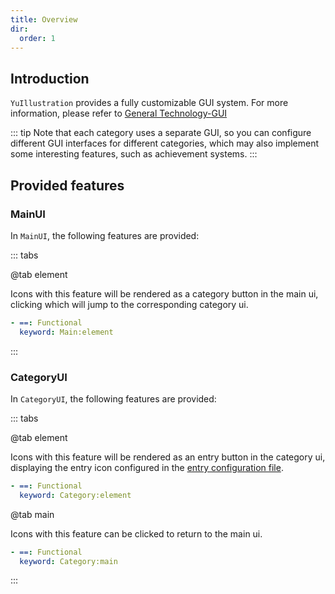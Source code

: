 ```yaml
---
title: Overview
dir:
  order: 1
---
```


## Introduction

`YuIllustration` provides a fully customizable GUI system. For more information, please refer to [General Technology-GUI](../../../../general/ui/overview.md)

::: tip
Note that each category uses a separate GUI, so you can configure different GUI interfaces for different categories, which may also implement some interesting features, such as achievement systems.
:::

## Provided features

### MainUI

In `MainUI`, the following features are provided:

::: tabs

@tab element

Icons with this feature will be rendered as a category button in the main ui, clicking which will jump to the corresponding category ui.

```yaml
- ==: Functional
  keyword: Main:element
```

:::

### CategoryUI

In `CategoryUI`, the following features are provided:

::: tabs

@tab element

Icons with this feature will be rendered as an entry button in the category ui, displaying the entry icon configured in the [entry configuration file](../basic/know-entry.md).

```yaml
- ==: Functional
  keyword: Category:element
```

@tab main

Icons with this feature can be clicked to return to the main ui.

```yaml
- ==: Functional
  keyword: Category:main
```

:::